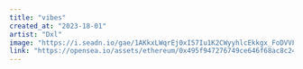 ```yaml
---
title: "vibes"
created_at: "2023-18-01"
artist: "Dxl"
image: "https://i.seadn.io/gae/1AKkxLWqrEj0xI57Iu1K2CWyyhlcEkkgx_FoDVVFlW8ibfkCBOqYGsrbTe9KA1V2wXjigno6cEHJKsEGQZm2bYRU9Iq__S7UTPhdVg?auto=format&w=1000"
link: "https://opensea.io/assets/ethereum/0x495f947276749ce646f68ac8c248420045cb7b5e/30308823913561844783078551781671602747242701333062520195828502936476538896385"
---
```

